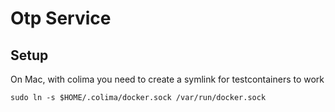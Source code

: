 # Otp Service

## Setup
On Mac, with colima you need to create a symlink for testcontainers to work

```shell
sudo ln -s $HOME/.colima/docker.sock /var/run/docker.sock
```
